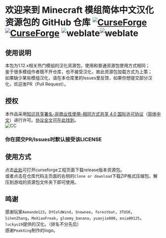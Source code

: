 # 欢迎来到 Minecraft 模组简体中文汉化资源包的 GitHub 仓库 [![CurseForge](http://cf.way2muchnoise.eu/full_simplified-chinese-localization-resource-package_downloads.svg)](https://minecraft.curseforge.com/projects/simplified-chinese-localization-resource-package) [![CurseForge](http://cf.way2muchnoise.eu/versions/simplified-chinese-localization-resource-package.svg)](https://minecraft.curseforge.com/projects/simplified-chinese-localization-resource-package) ![weblate](https://weblate.sayori.pw/widgets/langpack/zh_cn/svg-badge.svg)![weblate](https://api.travis-ci.org/TartaricAcid/Minecraft-Mod-Language-Package.svg)

## 使用说明

本包为1.12.x相关热门模组的汉化资源包，使用和普通资源包使用方式相同；<br>
鉴于很多模组作者既不开仓库，也不接受汉化，故此资源包加载方式为上策；<br>
如果缺少某些模组汉化，请在本仓库里的Issues里反馈，如果你想提交部分汉化，欢迎发PR（Pull Request）。

## 授权

本作品采用[知识共享署名-非商业性使用-相同方式共享 4.0 国际许可协议](https://creativecommons.org/licenses/by-nc-sa/4.0/)（[简体中文](https://creativecommons.org/licenses/by-nc-sa/4.0/deed.zh)）进行许可。[协议全文可在此找到](./LICENSE)。<br>
![CC](https://pic3.zhimg.com/39119df78331a72cf1381b7b25650036_b.png)

### 你在提交PR/Issues时默认接受该LICENSE

## 使用方式

点击[此处](https://minecraft.curseforge.com/projects/simplified-chinese-localization-resource-package)可打开curseforge工程页面下载release版本资源包。<br>
或者点击在仓库代码主页面的右侧的`Clone or download`下载ZIP格式压缩包，解压到游戏的资源包文件夹下即可使用。

## 鸣谢

感谢玩家`Aemande123`，`DYColdWind`，`Snownee`，`forestbat`，`3TUSK`，`SihenZhang`，`MoXiaoFreak`，`gloomy_banana`，`yuanjie000`，`exia00125`，`luckyu19`提供的汉化。（排名不分先后）<br>
感谢`PeakXing`制作的logo。
